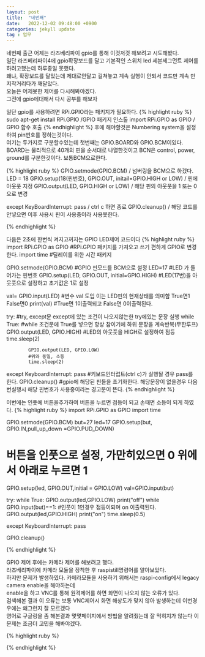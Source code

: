 ```yaml
---
layout: post
title:  "네번째"
date:   2022-12-02 09:48:00 +0900
categories: jekyll update
tag : 업무
---
```

네번째 출근
어제는 라즈베리파이 gpio를 통해 이것저것 해보려고 시도해봤다.<br/>
일단 라즈베리파이4에 gpio확장보드를 달고 기본적인 스위치 led 세븐세그먼트 제어를 하려고했는데 하루종일 못했다.<br/>
왜냐, 확장보드를 달았는데 제대로안달고 걸쳐놓고 계속 실행이 안되서 코드만 계속 만지작거리다가 깨달았다.<br/>
오늘은 어제못한 제어를 다시해봐야겠다.<br/>
그전에 gpio에대해서 다시 공부를 해보자<br/>

일단 gpio를 사용하려면 RPi.GPIO라는 패키지가 필요하다.
{% highlight ruby %}
sudo apt-get install RPi.GPIO /GPIO 패키지 인스톨
import RPi.GPIO as GPIO  / GPIO 함수 호출
{% endhighlight %}
후에 해야할것은 Numbering system을 설정하여 pin번호를 정하는것이다.<br/>
여기는 두가지로 구분할수있는데 첫번째는 GPIO.BOARD와 GPIO.BCM이있다.<br/>
BOARD는 물리적으로 40개의 핀을 순서대로 나열한것이고 BCN은 control, power, ground를 구분한것이다. 보통BCM으로한다.<br/>

{% highlight ruby %}
GPIO.setmode(GPIO.BCM) / 넘버링을 BCM으로 하겠다.
LED = 18
GPIO.setup(18(핀번호), GPIO.OUT, initail=GPIO.HIGH or LOW) / 핀에 아웃풋 지정
GPIO.output(LED, GPIO.HIGH or LOW) / 해당 핀의 아웃풋을 1 또는 0으로 변경

except KeyBoardInterrupt:
    pass     / ctrl c 하면 종료
GPIO.cleanup() / 해당 코드를 안넣으면 이후 사용시 핀이 사용중이라 사용못한다.

{% endhighlight %}

다음은 2초에 한번씩 켜지고꺼지는 GPIO LED제어 코드이다
{% highlight ruby %}
import RPi.GPIO as GPIO
#RPi.GPIO 패키지를 가져오고 쓰기 편하게 GPIO로 변경한다.
import time
#딜레이를 위한 시간 패키지

GPIO.setmode(GPIO.BCM)
#GPIO 핀모드를 BCM으로 설정
LED=17
#LED 가 들어가는 핀번호
GPIO.setup(LED, GPIO.OUT, initial=GPIO.HIGH)
#LED(17번)을 아웃풋으로 설정하고 초기값은 1로 설정

val= GPIO.input(LED)
#변수 val 도입 이는 LED핀의 현재상태를 의미함 True면1 False면0 
print(val)
#True면 1이출력되고 False면 0이출력된다.

try:
#try, except문 except에 있는 조건이 나오지않는한 try에있는 문장 실행
    while True:
    #while 조건문에 True를 넣으면 항상 참이기에 하위 문장을 계속반복(무한루프)
            GPIO.output(LED, GPIO.HIGH)
            #LED의 아웃풋을 HIGH로 설정하여 점등
            time.sleep(2)

            GPIO.output(LED, GPIO.LOW)
            #위와 동일, 소등
            time.sleep(2)

except KeyboardInterrupt: 
    pass
    #키보드인터럽트(ctrl c)가 실행될 경우 pass를 한다.
GPIO.cleanup()
#gpio에 해당된 핀들을 초기화한다. 해당문장이 없을경우 다음번실행시 해당 핀번호가 사용중이라는 경고문이 뜬다.
{% endhighlight %}

이번에는 인풋에 버튼을추가하여 버튼을 누르면 점등이 되고 손때면 소등이 되게 하였다.
{% highlight ruby %}
import RPi.GPIO as GPIO
import time

GPIO.setmode(GPIO.BCM)
but=27
led=17
GPIO.setup(but, GPIO.IN,pull_up_down =GPIO.PUD_DOWN)
# 버튼을 인풋으로 설정, 가만히있으면 0 위에서 아래로 누르면 1
GPIO.setup(led, GPIO.OUT,initial = GPIO.LOW)
val=GPIO.input(but)

try:
	while True:
		GPIO.output(led,GPIO.LOW)
		print("off")
		while GPIO.input(but)==1:
        #인풋이 1인경우 점등이되며 on 이출력된다.
			GPIO.output(led,GPIO.HIGH)
			print("on")
			time.sleep(0.5)

except KeyboardInterrupt:
	pass


GPIO.cleanup()


{% endhighlight %}

GPIO 제어 후에는 카메라 제어를 해보려고 했다.<br/>
라즈베리파이에 카메라 모듈을 장착한 후 raspistill명령어를 알아보았다.<br/>
하지만 문제가 발생하였다. 카메라모듈을 사용하기 위해서는 raspi-config에서 legacy camera enable을 해야하는데<br/>
enable을 하고 VNC를 통해 원격제어를 하면 화면이 나오지 않는 오류가 있다.<br/>
검색해본 결과 이 오류는 보통 VNC제어시 화면 해상도가 맞지 않아 발생하는데 이번경우에는 왜그런지 잘 모르겠다<br/>
영어로 구글링을 좀 해본결과 몇몇페이지에서 방법을 알려줬는데 잘 먹히지가 않는다 이문제는 조금더 고민을 해봐야겠다.








{% highlight ruby %}



{% endhighlight %}
